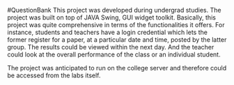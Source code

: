 #QuestionBank
This project was developed during undergrad studies. The project was built on top of JAVA Swing, GUI widget toolkit. Basically, this project was quite comprehensive in terms of the functionalities it offers. For instance, students and teachers have a login credential which lets the former register for a paper, at a particular date and time, posted by the latter group. The results could be viewed within the next day. And the teacher could look at the overall performance of the class or an individual student.

The project was anticipated to run on the college server and therefore could be accessed from the labs itself.
